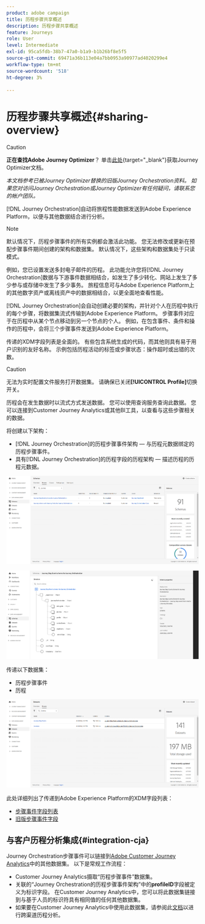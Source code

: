 ```yaml
---
product: adobe campaign
title: 历程步骤共享概述
description: 历程步骤共享概述
feature: Journeys
role: User
level: Intermediate
exl-id: 95ca5fdb-38b7-47a0-b1a9-b1b26bf8e5f5
source-git-commit: 69471a36b113e04a7bb0953a90977ad4020299e4
workflow-type: tm+mt
source-wordcount: '518'
ht-degree: 3%

---
```


# 历程步骤共享概述{#sharing-overview}


>[!CAUTION]
>
>**正在查找Adobe Journey Optimizer**？ 单击[此处](https://experienceleague.adobe.com/zh-hans/docs/journey-optimizer/using/ajo-home){target="_blank"}获取Journey Optimizer文档。
>
>
>_本文档参考已被Journey Optimizer替换的旧版Journey Orchestration资料。 如果您对访问Journey Orchestration或Journey Optimizer有任何疑问，请联系您的帐户团队。_


[!DNL Journey Orchestration]自动将旅程性能数据发送到Adobe Experience Platform，以便与其他数据结合进行分析。

>[!NOTE]
>
>默认情况下，历程步骤事件的所有实例都会激活此功能。 您无法修改或更新在预配步骤事件期间创建的架构和数据集。 默认情况下，这些架构和数据集处于只读模式。

例如，您已设置发送多封电子邮件的历程。 此功能允许您将[!DNL Journey Orchestration]数据与下游事件数据相结合，如发生了多少转化、网站上发生了多少参与或存储中发生了多少事务。 旅程信息可与Adobe Experience Platform上的其他数字资产或离线资产中的数据相结合，以更全面地查看性能。

[!DNL Journey Orchestration]会自动创建必要的架构，并针对个人在历程中执行的每个步骤，将数据集流式传输到Adobe Experience Platform。 步骤事件对应于在历程中从某个节点移动到另一个节点的个人。 例如，在包含事件、条件和操作的历程中，会将三个步骤事件发送到Adobe Experience Platform。

传递的XDM字段列表是全面的。 有些包含系统生成的代码，而其他则具有易于用户识别的友好名称。 示例包括历程活动的标签或步骤状态：操作超时或出错的次数。

>[!CAUTION]
>
>无法为实时配置文件服务打开数据集。 请确保已关闭&#x200B;**[!UICONTROL Profile]**&#x200B;切换开关。

历程会在发生数据时以流式方式发送数据。 您可以使用查询服务查询此数据。 您可以连接到Customer Journey Analytics或其他BI工具，以查看与这些步骤相关的数据。

将创建以下架构：

* [!DNL Journey Orchestration]的历程步骤事件架构 — 与历程元数据绑定的历程步骤事件。
* 具有[!DNL Journey Orchestration]的历程字段的历程架构 — 描述历程的历程元数据。

![](../assets/sharing1.png)

![](../assets/sharing2.png)

传递以下数据集：

* 历程步骤事件
* 历程

![](../assets/sharing3.png)

此处详细列出了传递到Adobe Experience Platform的XDM字段列表：

* [步骤事件字段列表](../building-journeys/sharing-field-list.md)
* [旧版步骤事件字段](../building-journeys/sharing-legacy-fields.md)


## 与客户历程分析集成{#integration-cja}

Journey Orchestration步骤事件可以链接到[Adobe Customer Journey Analytics](https://experienceleague.adobe.com/docs/analytics-platform/using/cja-overview/cja-overview.html?lang=zh-Hans)中的其他数据集。 以下是常规工作流程：

* Customer Journey Analytics摄取“历程步骤事件”数据集。
* 关联的“Journey Orchestration的历程步骤事件架构”中的&#x200B;**profileID**&#x200B;字段被定义为标识字段。 在Customer Journey Analytics中，您可以将此数据集链接到与基于人员的标识符具有相同值的任何其他数据集。
* 如果要在Customer Journey Analytics中使用此数据集，请参阅此[文档](https://experienceleague.adobe.com/docs/analytics-platform/using/cja-usecases/cross-channel.html)以进行跨渠道历程分析。

